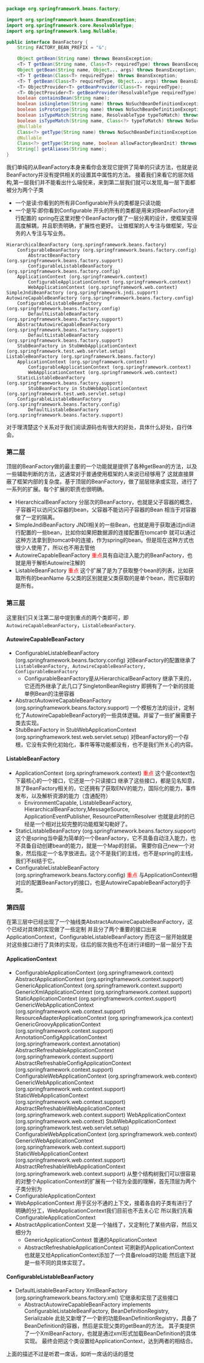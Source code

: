 ```java
package org.springframework.beans.factory;

import org.springframework.beans.BeansException;
import org.springframework.core.ResolvableType;
import org.springframework.lang.Nullable;

public interface BeanFactory {
	String FACTORY_BEAN_PREFIX = "&";

	Object getBean(String name) throws BeansException;
	<T> T getBean(String name, Class<T> requiredType) throws BeansException;
	Object getBean(String name, Object... args) throws BeansException;
	<T> T getBean(Class<T> requiredType) throws BeansException;
	<T> T getBean(Class<T> requiredType, Object... args) throws BeansException;
	<T> ObjectProvider<T> getBeanProvider(Class<T> requiredType);
	<T> ObjectProvider<T> getBeanProvider(ResolvableType requiredType);
	boolean containsBean(String name);
	boolean isSingleton(String name) throws NoSuchBeanDefinitionException;
	boolean isPrototype(String name) throws NoSuchBeanDefinitionException;
	boolean isTypeMatch(String name, ResolvableType typeToMatch) throws NoSuchBeanDefinitionException;
	boolean isTypeMatch(String name, Class<?> typeToMatch) throws NoSuchBeanDefinitionException;
	@Nullable
	Class<?> getType(String name) throws NoSuchBeanDefinitionException;
	@Nullable
	Class<?> getType(String name, boolean allowFactoryBeanInit) throws NoSuchBeanDefinitionException;
	String[] getAliases(String name);
}
```
我们单纯的从BeanFactory本身来看你会发现它提供了简单的只读方法，也就是说BeanFactory并没有提供相关的设置其中属性的方法。
接着我们来看它的层次结构,第一层我们并不能看出什么端倪来，来到第二层我们就可以发现,每一层下面都被分为两个子类
+ 一个是读:你看到的所有非Configurable开头的类都是只读功能
+ 一个是写:即你看到Configurable 开头的所有的类都是用来对BeanFactory进行配置的
spring在这里对整个BeanFactory做了一层分离的设计，使框架变得高度解耦，并且职责明确，扩展性也更好。
让做框架的人专注与做框架，写业务的人专注与写业务。
```text
HierarchicalBeanFactory (org.springframework.beans.factory)
    ConfigurableBeanFactory (org.springframework.beans.factory.config)
        AbstractBeanFactory (org.springframework.beans.factory.support)
        ConfigurableListableBeanFactory (org.springframework.beans.factory.config)
    ApplicationContext (org.springframework.context)
        ConfigurableApplicationContext (org.springframework.context)
        WebApplicationContext (org.springframework.web.context)
SimpleJndiBeanFactory (org.springframework.jndi.support)
AutowireCapableBeanFactory (org.springframework.beans.factory.config)
    ConfigurableListableBeanFactory (org.springframework.beans.factory.config)
        DefaultListableBeanFactory (org.springframework.beans.factory.support)
    AbstractAutowireCapableBeanFactory (org.springframework.beans.factory.support)
        DefaultListableBeanFactory (org.springframework.beans.factory.support)
    StubBeanFactory in StubWebApplicationContext (org.springframework.test.web.servlet.setup)
ListableBeanFactory (org.springframework.beans.factory)
    ApplicationContext (org.springframework.context)
        ConfigurableApplicationContext (org.springframework.context)
        WebApplicationContext (org.springframework.web.context)
    StaticListableBeanFactory (org.springframework.beans.factory.support)
        StubBeanFactory in StubWebApplicationContext (org.springframework.test.web.servlet.setup)
    ConfigurableListableBeanFactory (org.springframework.beans.factory.config)
        DefaultListableBeanFactory (org.springframework.beans.factory.support)
```
对于理清楚这个关系对于我们阅读源码也有很大的好处，具体什么好处，自行体会。
### 第二层
顶层的BeanFactory做的最主要的一个功能就是提供了各种getBean的方法，以及一些辅助判断的方法，这通常对于普通使用框架的人来说已经够用了
这就直接屏蔽了框架内部的复杂度。基于顶层的BeanFactory，做了层层继承或实现，进行了一系列的扩展。每个扩展的职责也很明确。
+ HierarchicalBeanFactory 分层次的BeanFactory，也就是父子容器的概念，子容器可以访问父容器的bean，父容器不能访问子容器的Bean
相当于对容器做了一定的隔离。
+ SimpleJndiBeanFactory JNDI相关的一些Bean，也就是用于获取通过jndi进行配置的一些bean，比如你如果把数据源的连接配置在tomcat中
就可以通过这种方法拿到到tomcat中的连接，作为spring的bean。但是现在这种方式也很少人使用了，所以也不用去管他
+ AutowireCapableBeanFactory <font color=red>重点</font>具有自动注入能力的BeanFactory，也就是用于解析Autowire注解的
+ ListableBeanFactory <font color=red>重点</font> 这个扩展了是为了获取整个bean的列表，比如获取所有的beanName
与父类的区别就是父类获取的是单个bean，而它获取的是所有。

### 第三层
这里我们只关注第二层中提到重点的两个类即可，即`AutowireCapableBeanFactory`，`ListableBeanFactory`.
#### AutowireCapableBeanFactory
+ ConfigurableListableBeanFactory (org.springframework.beans.factory.config)
对BeanFactory的配置继承了`ListableBeanFactory, AutowireCapableBeanFactory, ConfigurableBeanFactory`
    + ConfigurableBeanFactory是从HierarchicalBeanFactory 继承下来的，它还而外继承了此几口了SingletonBeanRegistry
即拥有了一个新的技能单例Bean的注册容器
+ AbstractAutowireCapableBeanFactory (org.springframework.beans.factory.support)
一个模板方法的设计，定制化了AutowireCapableBeanFactory的一些具体逻辑。并留了一些扩展需要子类去实现。
+ StubBeanFactory in StubWebApplicationContext (org.springframework.test.web.servlet.setup)
对BeanFactory的一个存根，它没有实例化初始化，事件等等功能都没有，也不是我们所关心的内容。
#### ListableBeanFactory
+ ApplicationContext (org.springframework.context)
<font color=red>重点</font> 这个是context包下最核心的一个接口，它还是一个只读接口
继承了这些接口，都是见名知意，除了BeanFactory相关的，它还拥有了获取ENV的能力，国际化的能力，事件发布，以及解析资源的能力（含通配符）
    + EnvironmentCapable, ListableBeanFactory, HierarchicalBeanFactory,MessageSource, ApplicationEventPublisher, ResourcePatternResolver
也就是此时的已经是一个相对比较完整的功能框架勾勒好了。
+ StaticListableBeanFactory (org.springframework.beans.factory.support)
这个是spring当中最为简单的一个BeanFactory，它不具备自动注入能力，也不具备自动创建bean的能力，就是一个Map的封装。
需要你自己new一个对象，然后指定一个名字放进去。这个不是我们的主线，也不是spring的主线，我们不纠结于它。
+ ConfigurableListableBeanFactory (org.springframework.beans.factory.config)
<font color=red>重点</font> 与ApplicationContext相对应的配置BeanFactory的接口，也是AutowireCapableBeanFactory的子类。

### 第四层
在第三层中已经出现了一个抽线类AbstractAutowireCapableBeanFactory，这个已经对具体的实现做了一些定制
并且分了两个重要的接口出来ApplicationContext，ConfigurableListableBeanFactory
而在这一层开始就是对这些接口进行了具体的实现，往后的层次我也不在进行详细的一层一层分下去
#### ApplicationContext
+ ConfigurableApplicationContext (org.springframework.context)
      AbstractApplicationContext (org.springframework.context.support)
          GenericApplicationContext (org.springframework.context.support)
              GenericXmlApplicationContext (org.springframework.context.support)
              StaticApplicationContext (org.springframework.context.support)
              GenericWebApplicationContext (org.springframework.web.context.support)
              ResourceAdapterApplicationContext (org.springframework.jca.context)
              GenericGroovyApplicationContext (org.springframework.context.support)
              AnnotationConfigApplicationContext (org.springframework.context.annotation)
          AbstractRefreshableApplicationContext (org.springframework.context.support)
              AbstractRefreshableConfigApplicationContext (org.springframework.context.support)
      ConfigurableWebApplicationContext (org.springframework.web.context)
          GenericWebApplicationContext (org.springframework.web.context.support)
          StaticWebApplicationContext (org.springframework.web.context.support)
          AbstractRefreshableWebApplicationContext (org.springframework.web.context.support)
  WebApplicationContext (org.springframework.web.context)
      StubWebApplicationContext (org.springframework.test.web.servlet.setup)
      ConfigurableWebApplicationContext (org.springframework.web.context)
          GenericWebApplicationContext (org.springframework.web.context.support)
          StaticWebApplicationContext (org.springframework.web.context.support)
          AbstractRefreshableWebApplicationContext (org.springframework.web.context.support)
从整个结构树我们可以很容易的对整个ApplicationContext的扩展有一个较为全面的理解，首先顶层为两个子类分别为
 + ConfigurableApplicationContext
 + WebApplicationContext
 用于区分不通的上下文，接着各自的子类有进行了明确的分工，WebApplicationContext我们目前也不去关心它
 所以我们先看ConfigurableApplicationContext
 + AbstractApplicationContext 又是一个抽线了，又定制化了某些内容，然后又细分为
    + GenericApplicationContext                普通的ApplicationContext
    + AbstractRefreshableApplicationContext    可刷新的ApplicationContext也就是又给ApplicationContext添加了一个具备reload的功能
 然后底下就是一些不同的具体实现了。
#### ConfigurableListableBeanFactory
+ DefaultListableBeanFactory
    XmlBeanFactory (org.springframework.beans.factory.xml)
它继承和实现了这些接口
    + AbstractAutowireCapableBeanFactory implements ConfigurableListableBeanFactory, BeanDefinitionRegistry, Serializable
此处又新增了一个新的功能BeanDefinitionRegistry，具备了BeanDefinition的容器，然后是实现父类的getBean的方法。
其子类提供了一个XmlBeanFactory，也就是通过xml形式加载BeanDefinition的具体实现。
最终会把这个类设置给ApplicationContext，达到两者的相结合。

上面的描述不过是听君一席话，如听一席话的话的感觉



